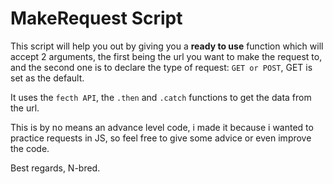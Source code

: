 # MakeRequest Script

This script will help you out by giving you a **ready to use** function which will accept 2 arguments, the first being the url you want to make the request to, and the second one is to declare the type of request: `GET or POST`, GET is set as the default. 

It uses the `fecth API`, the `.then` and `.catch` functions to get the data from the url.

This is by no means an advance level code, i made it because i wanted to practice requests in JS, so feel free to give some advice or even improve the code.

Best regards, N-bred.
